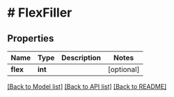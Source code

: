# # FlexFiller

## Properties

Name | Type | Description | Notes
------------ | ------------- | ------------- | -------------
**flex** | **int** |  | [optional]

[[Back to Model list]](../../README.md#models) [[Back to API list]](../../README.md#endpoints) [[Back to README]](../../README.md)
